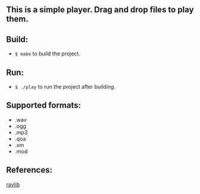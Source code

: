 ## This is a simple player. Drag and drop files to play them.

## Build:
  - ```$ make``` to build the project.

## Run:
  - ```$ ./play``` to run the project after building.

## Supported formats:
  - .wav
  - .ogg
  - .mp3
  - .qoa
  - .xm
  - .mod

## References:
[raylib](https://github.com/raysan5/raylib)
